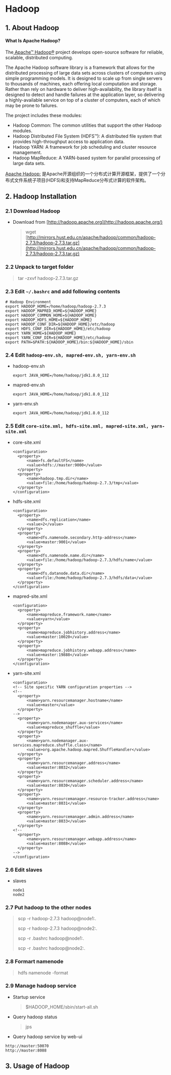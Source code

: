 # Hadoop

## 1. About Hadoop

#### What Is Apache Hadoop?

The[ Apache™ Hadoop®](http://hadoop.apache.org/) project develops open-source software for reliable, scalable, distributed computing.

The Apache Hadoop software library is a framework that allows for the distributed processing of large data sets across clusters of computers using simple programming models. It is designed to scale up from single servers to thousands of machines, each offering local computation and storage. Rather than rely on hardware to deliver high-availability, the library itself is designed to detect and handle failures at the application layer, so delivering a highly-available service on top of a cluster of computers, each of which may be prone to failures.

The project includes these modules:

* Hadoop Common: The common utilities that support the other Hadoop modules.
* Hadoop Distributed File System \(HDFS™\): A distributed file system that provides high-throughput access to application data.
* Hadoop YARN: A framework for job scheduling and cluster resource management.
* Hadoop MapReduce: A YARN-based system for parallel processing of large data sets.

[Apache Hadoop:](http://blog.fens.me/hadoop-family-roadmap/) 是Apache开源组织的一个分布式计算开源框架，提供了一个分布式文件系统子项目\(HDFS\)和支持MapReduce分布式计算的软件架构。

## 2. Hadoop Installation

### 2.1 Download Hadoop

* Download from [http://hadoop.apache.org](http://hadoop.apache.org/)
  > wget [http://mirrors.hust.edu.cn/apache/hadoop/common/hadoop-2.7.3/hadoop-2.7.3.tar.gz](http://mirrors.hust.edu.cn/apache/hadoop/common/hadoop-2.7.3/hadoop-2.7.3.tar.gz)

### 2.2 Unpack to target folder

> tar -zxvf hadoop-2.7.3.tar.gz

### 2.3 Edit `~/.bashrc` and add following contents

```
# Hadoop Environment
export HADOOP_HOME=/home/hadoop/hadoop-2.7.3
export HADOOP_MAPRED_HOME=${HADOOP_HOME}
export HADOOP_COMMON_HOME=${HADOOP_HOME}
export HADOOP_HDFS_HOME=${HADOOP_HOME}
export HADOOP_CONF_DIR=${HADOOP_HOME}/etc/hadoop
export HDFS_CONF_DIR=${HADOOP_HOME}/etc/hadoop
export YARN_HOME=${HADOOP_HOME}
export YARN_CONF_DIR=${HADOOP_HOME}/etc/hadoop
export PATH=$PATH:${HADOOP_HOME}/bin:${HADOOP_HOME}/sbin
```

### 2.4 Edit `hadoop-env.sh, mapred-env.sh, yarn-env.sh`

* hadoop-env.sh

  ```
  export JAVA_HOME=/home/hadoop/jdk1.8.0_112
  ```

* mapred-env.sh

  ```
  export JAVA_HOME=/home/hadoop/jdk1.8.0_112
  ```

* yarn-env.sh

  ```
  export JAVA_HOME=/home/hadoop/jdk1.8.0_112
  ```

### 2.5 Edit `core-site.xml, hdfs-site.xml, mapred-site.xml, yarn-site.xml`

* core-site.xml

  ```
  <configuration>
    <property>
        <name>fs.defaultFS</name>
        <value>hdfs://master:9000</value>
    </property>
    <property>
        <name>hadoop.tmp.dir</name>
        <value>file:/home/hadoop/hadoop-2.7.3/tmp</value>
    </property>
  </configuration>
  ```

* hdfs-site.xml

  ```
  <configuration>
    <property>
        <name>dfs.replication</name>
        <value>2</value>
    </property>
    <property>
        <name>dfs.namenode.secondary.http-address</name>
        <value>master:9001</value>
    </property>
    <property>
        <name>dfs.namenode.name.dir</name>
        <value>file:/home/hadoop/hadoop-2.7.3/hdfs/name</value>
    </property>
    <property>
        <name>dfs.datanode.data.dir</name>
        <value>file:/home/hadoop/hadoop-2.7.3/hdfs/data</value>
    </property>
  </configuration>
  ```

* mapred-site.xml

  ```
  <configuration>
    <property>
        <name>mapreduce.framework.name</name>
        <value>yarn</value>
    </property>
    <property>
        <name>mapreduce.jobhistory.address</name>
        <value>master:10020</value>
    </property>
    <property>
        <name>mapreduce.jobhistory.webapp.address</name>
        <value>master:19888</value>
    </property>
  </configuration>
  ```

* yarn-site.xml

  ```
  <configuration>
  <!-- Site specific YARN configuration properties -->
  <!--
    <property>
        <name>yarn.resourcemanager.hostname</name>
        <value>master</value>
    </property>
  -->
    <property>
        <name>yarn.nodemanager.aux-services</name>
        <value>mapreduce_shuffle</value>
    </property>
    <property>
        <name>yarn.nodemanager.aux-services.mapreduce.shuffle.class</name>
        <value>org.apache.hadoop.mapred.ShuffleHandler</value>
    </property>
    <property>
        <name>yarn.resourcemanager.address</name>
        <value>master:8032</value>
    </property>
    <property>
        <name>yarn.resourcemanager.scheduler.address</name>
        <value>master:8030</value>
    </property>
    <property>
        <name>yarn.resourcemanager.resource-tracker.address</name>
        <value>master:8031</value>
    </property>
    <property>
        <name>yarn.resourcemanager.admin.address</name>
        <value>master:8033</value>
    </property>
  <!--
    <property>
        <name>yarn.resourcemanager.webapp.address</name>
        <value>master:8088</value>
    </property>
  -->
  </configuration>
  ```

### 2.6 Edit slaves

* slaves
  ```
  node1
  node2
  ```

### 2.7 Put hadoop to the other nodes

> scp -r hadoop-2.7.3 hadoop@node1:.
>
> scp -r hadoop-2.7.3 hadoop@node2:.
>
> scp -r .bashrc hadoop@node1:.
>
> scp -r .bashrc hadoop@node2:.

### 2.8 Formart namenode

> hdfs namenode -format

### 2.9 Manage hadoop service

* Startup service

  > $HADOOP\_HOME/sbin/start-all.sh

* Query hadoop status

  > jps

* Query hadoop service by web-ui

```
http://master:50070
http://master:8088
```

## 3. Usage of Hadoop




